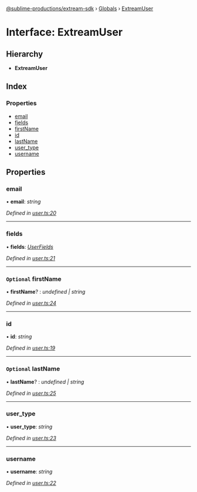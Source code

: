 [@sublime-productions/extream-sdk](../README.md) › [Globals](../globals.md) › [ExtreamUser](extreamuser.md)

# Interface: ExtreamUser

## Hierarchy

* **ExtreamUser**

## Index

### Properties

* [email](extreamuser.md#email)
* [fields](extreamuser.md#fields)
* [firstName](extreamuser.md#optional-firstname)
* [id](extreamuser.md#id)
* [lastName](extreamuser.md#optional-lastname)
* [user_type](extreamuser.md#user_type)
* [username](extreamuser.md#username)

## Properties

###  email

• **email**: *string*

*Defined in [user.ts:20](https://github.com/Extream-SaaS/ex-sdk/blob/ff4c1d0/src/user.ts#L20)*

___

###  fields

• **fields**: *[UserFields](userfields.md)*

*Defined in [user.ts:21](https://github.com/Extream-SaaS/ex-sdk/blob/ff4c1d0/src/user.ts#L21)*

___

### `Optional` firstName

• **firstName**? : *undefined | string*

*Defined in [user.ts:24](https://github.com/Extream-SaaS/ex-sdk/blob/ff4c1d0/src/user.ts#L24)*

___

###  id

• **id**: *string*

*Defined in [user.ts:19](https://github.com/Extream-SaaS/ex-sdk/blob/ff4c1d0/src/user.ts#L19)*

___

### `Optional` lastName

• **lastName**? : *undefined | string*

*Defined in [user.ts:25](https://github.com/Extream-SaaS/ex-sdk/blob/ff4c1d0/src/user.ts#L25)*

___

###  user_type

• **user_type**: *string*

*Defined in [user.ts:23](https://github.com/Extream-SaaS/ex-sdk/blob/ff4c1d0/src/user.ts#L23)*

___

###  username

• **username**: *string*

*Defined in [user.ts:22](https://github.com/Extream-SaaS/ex-sdk/blob/ff4c1d0/src/user.ts#L22)*
